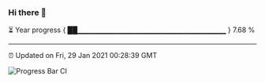 ### Hi there 👋

⏳ Year progress { ██▁▁▁▁▁▁▁▁▁▁▁▁▁▁▁▁▁▁▁▁▁▁▁▁▁▁▁▁ } 7.68 %

---

⏰ Updated on Fri, 29 Jan 2021 00:28:39 GMT

![Progress Bar CI](https://github.com/liununu/liununu/workflows/Progress%20Bar%20CI/badge.svg)
